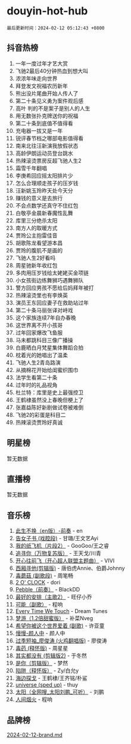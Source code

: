 # douyin-hot-hub

`最后更新时间：2024-02-12 05:12:43 +0800`

## 抖音热榜

1. 一年一度过年才艺大赏
1. 飞驰2最后40分钟热血到想大叫
1. 浓浓年味走向世界
1. 拜登发文祝福农历新年
1. 熊出没片尾曲开始人传人了
1. 第二十条见义勇为案件观后感
1. 高叶 判的不是案子是别人的人生
1. 用无数张扑克牌送你的祝福
1. 第二十条到底值不值得看
1. 充电器一拔又是一年
1. 锐评春节档之哪部电影值得看
1. 南来北往汪新演我放假状态
1. 高龄伊朗运动员登台跳水
1. 热辣滚烫票房反超飞驰人生2
1. 霜雪千年翻唱
1. 李庚希回应摇太阳排片少
1. 怎么合理顺走孩子的压岁钱
1. 汪新姚玉玲昨天处今天分
1. 赚钱的意义是去旅行
1. 不会点数学还真守不住红包
1. 白敬亭金晨新春魔性乱舞
1. 库里三分绝杀太阳
1. 南方人的取暖方式
1. 贾玲公主抱雷佳音
1. 胡歌陈龙看望游本昌
1. 贾玲的腹肌不是画的
1. 飞驰人生2好看吗
1. 周星驰新年收红包
1. 多肉用压岁钱给太姥姥买金项链
1. 小女孩街边练舞狮巧遇舞狮队
1. 警方回应男孩不愿给后妈拜年被打
1. 热辣滚烫里也有李焕英
1. 演员王东回应妻子在救助站过年
1. 第二十条马丽张译对峙戏
1. 这个家族连续7年自办春晚
1. 这世界离不开小孩哥
1. 过年回家爆改飞鱼服
1. 马未都跳科目三像广播操
1. 白鹿晒白月梵星集体舞蹈合拍
1. 枕着光的她唱出了温柔
1. 飞驰人生2青岛路演
1. 从摘棉花开始给闺蜜织围巾
1. 法学生看第二十条
1. 过年时的礼品视角
1. 杜兰特：库里是史上最强控卫
1. 王鹤棣虽然没上春晚但梗上了
1. 张嘉益陈好新剧做试卷被难倒
1. 飞驰2的彩蛋是科目二
1. 热辣滚烫贾玲好真诚

## 明星榜

暂无数据

## 直播榜

暂无数据

## 音乐榜

1. [此生不换（en版）-前奏](https://sf3-cdn-tos.douyinstatic.com/obj/tos-cn-ve-2774/oMDvUGwhKrKYDEqXiMYEwxZqBWIJFA92CiLAO) - en
1. [告女子书 (戏腔段)](https://sf3-cdn-tos.douyinstatic.com/obj/tos-cn-ve-2774/osCCzFxWgstBDi92ZfBB4ht7gQENBmQMAl0eI6) - 甘璐/王文艺Ayi
1. [我的纸飞机（片段2）](https://sf5-hl-cdn-tos.douyinstatic.com/obj/tos-cn-ve-2774/oM2ZrKcg2CD5AeRB2gkeXOFB1IxAGJdZPazYHf) - GooGoo/王之睿
1. [追寻你（万物复苏版）](https://sf5-hl-cdn-tos.douyinstatic.com/obj/tos-cn-ve-2774/oYeAZJsbjIDit9APmBg8u6uDUQnHmoCf3gbo74) - 王天戈/川青
1. [开心往前飞（开心超人联盟主题曲）](https://sf5-hl-cdn-tos.douyinstatic.com/obj/tos-cn-ve-2774/9d8fb7c82cf1421fb93a9fe925275e0a) - VIVI
1. [西厢寻他(剪辑版)](https://sf5-hl-cdn-tos.douyinstatic.com/obj/tos-cn-ve-2774/oUsAVfAQKlRNxEv5qxvIB8o5qmIWUcXbzJKJhw) - 唐伯虎Annie、伯爵Johnny
1. [毒蘑菇 (副歌段)](https://sf5-hl-cdn-tos.douyinstatic.com/obj/tos-cn-ve-2774/ocDEUsfdLjxnlFXtfogBCiQCEqYB7QZgZ8VViM) - 周笔畅
1. [2 O' CLOCK](https://sf5-hl-cdn-tos.douyinstatic.com/obj/tos-cn-ve-2774/oIUBICeqlYQHTigCBOnCMlwBZJkgiBjt1oDfbg) - dori
1. [Pebble（前奏）](https://sf5-hl-cdn-tos.douyinstatic.com/obj/tos-cn-ve-2774/5e6913036e674b34b92df6abd1361f00) - BlackDD
1. [最好的安排（主歌2）](https://sf6-cdn-tos.douyinstatic.com/obj/tos-cn-ve-2774/oMMZX1DuHpMwgoDztBmZswgQnbCeeANZxBHkFY) - 旺仔小乔
1. [可能（副歌）](https://sf3-cdn-tos.douyinstatic.com/obj/tos-cn-ve-2774/cde1731888894259b333569393c2fb51) - 程响
1. [Every Time We Touch](https://sf5-hl-cdn-tos.douyinstatic.com/obj/tos-cn-ve-2774/ogN6lUKQeBBfEVhIOMikG1CcJjugxk1tztZyhP) - Dream Tunes
1. [梦游（1.2倍甜蜜版）](https://sf5-hl-cdn-tos.douyinstatic.com/obj/tos-cn-ve-2774/o4gyAUm8hwufoEABmwVIiQtHsFuGzAEEWtNMzo) - 补菜Nveg
1. [希望你被这个世界爱着 (副歌)](https://sf5-hl-cdn-tos.douyinstatic.com/obj/tos-cn-ve-2774/oUHCmWQfZlE3QQBKBeD8rCFLpJzPgCpImhsxMt) - 许亚童
1. [慢慢-颜人中](https://sf5-hl-cdn-tos.douyinstatic.com/obj/tos-cn-ve-2774/ocjHNfBXdBxQNC8ZGAeoLMFTUgtBg8bkExunDC) - 颜人中
1. [过季短袖_廖俊涛 (火鸡翻唱版)](https://sf5-hl-cdn-tos.douyinstatic.com/obj/tos-cn-ve-2774/ogQVJl0tRBKxQgZji7YClFEBrVDeHpPTWfCZbQ) - 廖俊涛
1. [毒药 (释怀版)](https://sf5-hl-cdn-tos.douyinstatic.com/obj/tos-cn-ve-2774/oYILMEAzspdZBIzy4frJNB8ZHPHWAhiwowd4Ad) - 周星星
1. [其实都没有 (剪辑版2)](https://sf5-hl-cdn-tos.douyinstatic.com/obj/tos-cn-ve-2774/oEBNQenHZtBhxYjGgUDQk0BCHTigQafgFlbQ7k) - 于冬然
1. [是你（剪辑版）](https://sf6-cdn-tos.douyinstatic.com/obj/tos-cn-ve-2774/46019dae783c4c969944217fe1cfafc4) - 梦然
1. [陷阱（释怀版）](https://sf6-cdn-tos.douyinstatic.com/obj/tos-cn-ve-2774/oE8C21LeZrzKLDFfQYgMzx4GAIHageG5IzayY7) - Zy/白允y
1. [海边探戈](https://sf5-hl-cdn-tos.douyinstatic.com/obj/tos-cn-ve-2774/os9gE0VQCGqt6VQkZDyBBYvfSDY0QFe3vVmubn) - 王鹤棣/王齐铭/朴鲨
1. [universe (sped up)](https://sf3-cdn-tos.douyinstatic.com/obj/tos-cn-ve-2774/oIQnurQLDCsdYeegkM4CKuVb23MZBXtX6QB8bv) - thuy
1. [太阳（全网搜_太阳刘鹏_可听）](https://sf3-cdn-tos.douyinstatic.com/obj/tos-cn-ve-2774/ogWbyIQnlBFImVbeDocRdCIYtBHlbJXgfZMvgz) - 刘鹏
1. [人间烟火](https://sf3-cdn-tos.douyinstatic.com/obj/tos-cn-ve-2774/947983139f35446684610238bba8e7a9) - 程响

## 品牌榜

[2024-02-12-brand.md](2024-02-12-brand.md)
